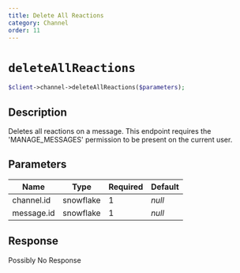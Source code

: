 ```yaml
---
title: Delete All Reactions
category: Channel
order: 11
---
```


# `deleteAllReactions`

```php
$client->channel->deleteAllReactions($parameters);
```

## Description

Deletes all reactions on a message. This endpoint requires the &#039;MANAGE_MESSAGES&#039; permission to be present on the current user.

## Parameters


Name | Type | Required | Default
--- | --- | --- | ---
channel.id | snowflake | 1 | *null*
message.id | snowflake | 1 | *null*

## Response

Possibly No Response

